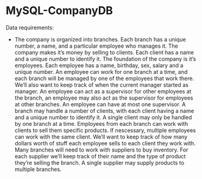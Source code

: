 # MySQL-CompanyDB
Data requirements:
- The company is organized into branches. Each branch has a unique number, a name, and a particular employee who manages it. The company makes it’s money by selling to clients. Each client has a name and a unique number to identify it. The foundation of the company is it’s employees. Each employee has a name, birthday, sex, salary and a unique number. An employee can work for one branch at a time, and each branch will be managed by one of the employees that work there. We’ll also want to keep track of when the current manager started as manager. An employee can act as a supervisor for other employees at the branch, an employee may also act as the supervisor for employees at other branches. An employee can have at most one supervisor. A branch may handle a number of clients, with each client having a name and a unique number to identify it. A single client may only be handled by one branch at a time. Employees from each branch can work with clients to sell them specific products. If nescessary, multiple employees can work with the same client. We’ll want to keep track of how many dollars worth of stuff each employee sells to each client they work with. Many branches will need to work with suppliers to buy inventory. For each supplier we’ll keep track of their name and the type of product they’re selling the branch. A single supplier may supply products to multiple branches.
